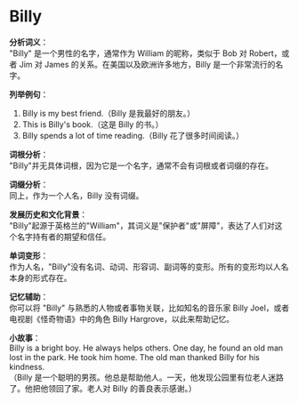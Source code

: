 # Billy

**分析词义**：  
"Billy" 是一个男性的名字，通常作为 William 的昵称，类似于 Bob 对 Robert，或者 Jim 对 James 的关系。在美国以及欧洲许多地方，Billy 是一个非常流行的名字。

  

**列举例句**：

  

1.  Billy is my best friend.（Billy 是我最好的朋友。）
2.  This is Billy's book.（这是 Billy 的书。）
3.  Billy spends a lot of time reading.（Billy 花了很多时间阅读。）

  

**词根分析**：  
"Billy"并无具体词根，因为它是一个名字，通常不会有词根或者词缀的存在。

  

**词缀分析**：  
同上，作为一个人名，Billy 没有词缀。

  

**发展历史和文化背景**：  
"Billy"起源于英格兰的"William"，其词义是"保护者"或"屏障"，表达了人们对这个名字持有者的期望和信任。

  

**单词变形**：  
作为人名，"Billy"没有名词、动词、形容词、副词等的变形。所有的变形均以人名本身的形式存在。

  

**记忆辅助**：  
你可以将 "Billy" 与熟悉的人物或者事物关联，比如知名的音乐家 Billy Joel，或者电视剧《怪奇物语》中的角色 Billy Hargrove，以此来帮助记忆。

  

**小故事**：  
Billy is a bright boy. He always helps others. One day, he found an old man lost in the park. He took him home. The old man thanked Billy for his kindness.  
（Billy 是一个聪明的男孩。他总是帮助他人。一天，他发现公园里有位老人迷路了。他把他领回了家。老人对 Billy 的善良表示感谢。）
